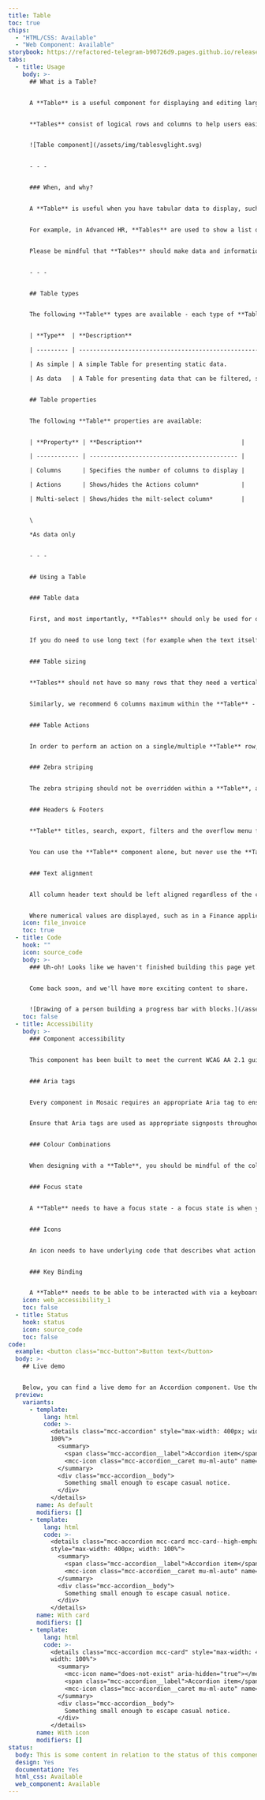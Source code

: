 ```yaml
---
title: Table
toc: true
chips:
  - "HTML/CSS: Available"
  - "Web Component: Available"
storybook: https://refactored-telegram-b90726d9.pages.github.io/release/?path=/docs/components-table-introduction
tabs:
  - title: Usage
    body: >-
      ## What is a Table?


      A **Table** is a useful component for displaying and editing large amounts of data like statistics, employee clock ins, holidays, etc. Data displayed within a table is both organised and customisable.


      **Tables** consist of logical rows and columns to help users easily find and reference sections of data.


      ![Table component](/assets/img/tablesvglight.svg)


      - - -


      ### When, and why?


      A **Table** is useful when you have tabular data to display, such as data for charts. **Tables** can help users easily digest large amounts of data, and can be especially useful when a user might need to edit this data or find a specific piece easily.


      For example, in Advanced HR, **Tables** are used to show a list of how many holidays you have booked and when they are. You can then perform a series of actions on each of these specific rows.


      Please be mindful that **Tables** should make data and information easier to digest information, not harder.


      - - -


      ## Table types


      The following **Table** types are available - each type of **Table** also allows you to include a subheading:


      | **Type**  | **Description**                                                                   |

      | --------- | --------------------------------------------------------------------------------- |

      | As simple | A simple Table for presenting static data.                                        |

      | As data   | A Table for presenting data that can be filtered, sorted, searched, managed, etc. |


      ## Table properties


      The following **Table** properties are available:


      | **Property** | **Description**                            |

      | ------------ | ------------------------------------------ |

      | Columns      | Specifies the number of columns to display |

      | Actions      | Shows/hides the Actions column*            |

      | Multi-select | Shows/hides the milt-select column*        |


      \

      *As data only


      - - -


      ## Using a Table


      ### Table data


      First, and most importantly, **Tables** should only be used for data. Data can contain words, but long sentences of text within a table should be avoided. 


      If you do need to use long text (for example when the text itself is a piece of data, like a reason for an absence when an employee has booked holiday), the text should be truncated in order to give the user an overview of the information. However, a **[Tooltip](/components/tooltip/)** should be used to reveal all of the information within that particular cell.


      ### Table sizing


      **Tables** should not have so many rows that they need a vertical scroll bar - pagination should be used instead as part of the footer **Table** pattern. **Tables** should have at least 13 rows before using pagination.


      Similarly, we recommend 6 columns maximum within the **Table** -  some products may need more, but it may be worth reviewing the product's information architecture when creating **Tables** to ensure that all columns are necessary for the user experience.


      ### Table Actions


      In order to perform an action on a single/multiple **Table** row, you can access the overflow menu and actions will appear in there. To perform multiple actions, user the overflow menu in the header, this will contain the actions that you can perform on those items selected only.


      ### Zebra striping


      The zebra striping should not be overridden within a **Table**, as it is there to help users scan and follow the **Table's** content easier - it is also helpful in maintaining accessibility standards of your product. 


      ### Headers & Footers


      **Table** titles, search, export, filters and the overflow menu for triggering whole **Table** actions etc. must be paired with the **Table header** component. Similarly, **Pagination** should be used with the **Table footer** component. Both of these components fall under the **[Table pattern](patterns/table)**.


      You can use the **Table** component alone, but never use the **Table header** or **Table footer** components without the **Table** component.


      ### Text alignment


      All column header text should be left aligned regardless of the content below it.  This improves its usability as the text is easier to scan.  The data text should always be left aligned also with one exception.  


      Where numerical values are displayed, such as in a Finance application where you may have wholes numbers or decimals, these should always be right aligned.  This improves the user's ability to review numerical data quickly.  The header for these rows remains left aligned.
    icon: file_invoice
    toc: true
  - title: Code
    hook: ""
    icon: source_code
    body: >-
      ### Uh-oh! Looks like we haven't finished building this page yet.


      Come back soon, and we'll have more exciting content to share.


      ![Drawing of a person building a progress bar with blocks.](/assets/img/downloading.svg "Just a few more pieces to go before it is ready...")
    toc: false
  - title: Accessibility
    body: >-
      ### Component accessibility


      This component has been built to meet the current WCAG AA 2.1 guidelines. We also test these components against the guidelines before release.


      ### Aria tags


      Every component in Mosaic requires an appropriate Aria tag to ensure that screen readers can effectively parse the page. Aria tags are provided as part of Mosaic. Please do not override these without good reason.


      Ensure that Aria tags are used as appropriate signposts throughout the product.


      ### Colour Combinations


      When designing with a **Table**, you should be mindful of the colour combinations you are using. The components have been designed with this in mind, but if you are using colours that are not part of the default component, please ensure that there is a clear colour contrast within the parts of the component and between the **Table** and the background it is on. To check the contrast, please use [WebAIM's contrast checker](https://webaim.org/resources/contrastchecker/).


      ### Focus state


      A **Table** needs to have a focus state - a focus state is when you tab into an element to interact with it. Ensure that users can use their keyboard to focus on the **Table** along with all of the rows, columns, buttons and content that make up the **Table** as per standard and best HTML practise for building **Tables**.


      ### Icons


      An icon needs to have underlying code that describes what action the icon takes. the labels should be specific - for example, a 'bin' icon for delete should be labelled 'delete' not 'bin'..


      ### Key Binding


      A **Table** needs to be able to be interacted with via a keyboard. Where possible we will provide key-binds within our Mosaic component or there will be default HTML ones. If this isn't the case then please implement logical key-binds for all intractable components.
    icon: web_accessibility_1
    toc: false
  - title: Status
    hook: status
    icon: source_code
    toc: false
code:
  example: <button class="mcc-button">Button text</button>
  body: >-
    ## Live demo


    Below, you can find a live demo for an Accordion component. Use the drop-down menus and radio buttons to view the different Button Types and Variants.
  preview:
    variants:
      - template:
          lang: html
          code: >-
            <details class="mcc-accordion" style="max-width: 400px; width:
            100%">
              <summary>
                <span class="mcc-accordion__label">Accordion item</span>
                <mcc-icon class="mcc-accordion__caret mu-ml-auto" name="angle_down" aria-hidden="true"></mcc-icon>
              </summary>
              <div class="mcc-accordion__body">
                Something small enough to escape casual notice.
              </div>
            </details>
        name: As default
        modifiers: []
      - template:
          lang: html
          code: >-
            <details class="mcc-accordion mcc-card mcc-card--high-emphasis"
            style="max-width: 400px; width: 100%">
              <summary>
                <span class="mcc-accordion__label">Accordion item</span>
                <mcc-icon class="mcc-accordion__caret mu-ml-auto" name="angle_down" aria-hidden="true"></mcc-icon>
              </summary>
              <div class="mcc-accordion__body">
                Something small enough to escape casual notice.
              </div>
            </details>
        name: With card
        modifiers: []
      - template:
          lang: html
          code: >-
            <details class="mcc-accordion mcc-card" style="max-width: 400px;
            width: 100%">
              <summary>
                <mcc-icon name="does-not-exist" aria-hidden="true"></mcc-icon>
                <span class="mcc-accordion__label">Accordion item</span>
                <mcc-icon class="mcc-accordion__caret mu-ml-auto" name="angle_down" aria-hidden="true"></mcc-icon>
              </summary>
              <div class="mcc-accordion__body">
                Something small enough to escape casual notice.
              </div>
            </details>
        name: With icon
        modifiers: []
status:
  body: This is some content in relation to the status of this component.
  design: Yes
  documentation: Yes
  html_css: Available
  web_component: Available
---
```

